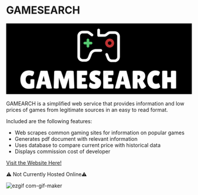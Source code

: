 # GAMESEARCH
![alt text](/static/img/GAMESEARCH.png?raw=true)

GAMEARCH is a simplified web service that provides information and low prices of games from legitimate sources in an easy to read format.

Included are the following features:
* Web scrapes common gaming sites for information on popular games
* Generates pdf document with relevant information
* Uses database to compare current price with historical data
* Displays commission cost of developer

[Visit the Website Here!](http://teamgardensnakes.com/)

⚠️ Not Currently Hosted Online⚠️

![ezgif com-gif-maker](https://user-images.githubusercontent.com/1808143/148558580-f40a1e87-537d-435a-8c73-829b3da7e03a.gif)
